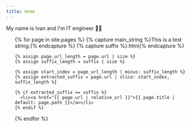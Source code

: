 ```yaml
---
title: Home
---
```


My name is Ivan and I'm IT engineer 🧑‍💻

<script>
    console.log("hello from \"home\"")
</script>

<ul>
  {% for page in site.pages %}
    {% capture main_string %}This is a test string.{% endcapture %}
    {% capture suffix %}.html{% endcapture %}

    {% assign page_url_length = page.url | size %}
    {% assign suffix_length = suffix | size %}

    {% assign start_index = page_url_length | minus: suffix_length %}
    {% assign extracted_suffix = page.url | slice: start_index, suffix_length %}

    {% if extracted_suffix == suffix %}
      <li><a href="{{ page.url | relative_url }}">{{ page.title | default: page.path }}</a></li>
    {% endif %}

  {% endfor %}
</ul>